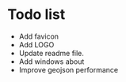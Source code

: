 # Todo list

- Add favicon
- Add LOGO
- Update readme file.
- Add windows about
- Improve geojson performance
